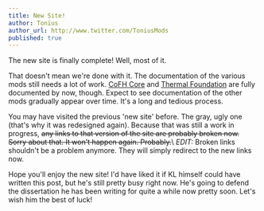 ```yaml
---
title: New Site!
author: Tonius
author_url: http://www.twitter.com/ToniusMods
published: true
---
```


The new site is finally complete! Well, most of it.

That doesn't mean we're done with it. The documentation of the various mods
still needs a lot of work. [CoFH Core](/docs/1.12/cofh-core/) and [Thermal
Foundation](/docs/1.12/thermal-foundation/) are fully documented by now, though.
Expect to see documentation of the other mods gradually appear over time. It's a
long and tedious process.

You may have visited the previous 'new site' before. The gray, ugly one (that's
why it was redesigned again). Because that was still a work in progress, <s>any
links to that version of the site are probably broken now. Sorry about that. It
won't happen again. Probably.</s>\\
*EDIT:* Broken links shouldn't be a problem anymore. They will simply redirect
to the new links now.

Hope you'll enjoy the new site! I'd have liked it if KL himself could have
written this post, but he's still pretty busy right now. He's going to defend
the dissertation he has been writing for quite a while now pretty soon. Let's
wish him the best of luck!
